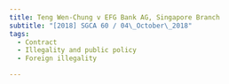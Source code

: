 ```yaml
---
title: Teng Wen-Chung v EFG Bank AG, Singapore Branch 
subtitle: "[2018] SGCA 60 / 04\_October\_2018"
tags:
  - Contract
  - Illegality and public policy
  - Foreign illegality

---
```



